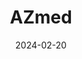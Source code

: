 ---  
layout: startup_page  
title: "AZmed"  
id: "azmed.co"  
permalink: "/azmedazmed.co02202024/"  
website: "https://azmed.co/"  
funding_round: "Series A"  
funding_amount: "€15M"  
investors: "Maison Worms, Techstars, Teampact Ventures"  
about: "AZmed is a European MedTech startup developing AI-powered software for medical imaging. Its software helps radiologists improve workflows and provide faster, more accurate diagnoses by detecting abnormalities on X-rays. The software has received CE marking and FDA clearance and is used in over 1,000 healthcare facilities globally."  
markets: "MedTech, AI, Healthcare, Deep Learning, Medical Imaging"  
hq: "Paris, Île-de-France, France"  
founded_year: "2018"  
linkedin: "https://www.linkedin.com/company/azmed-co"  
twitter: "https://twitter.com/azmed_ai"  
instagram: ""  
facebook: "https://www.facebook.com/azmedco"  
crunchbase: "https://www.crunchbase.com/organization/azmed"  
pitchbook: "https://pitchbook.com/profiles/company/279949-15"  

date_display: "20-Feb-2024"  
date: "2024-02-20"

# SEO Optimization  
meta_title: "AZmed - Series A Funding (€15M)"  
meta_description: "AZmed, AZmed is a European MedTech startup developing AI-powered software for medical imaging. Its software helps radiologists improve workflows and provide ..."  
meta_keywords: "AZmed, MedTech, AI, Healthcare, Deep Learning, Medical Imaging, Series A funding"  
canonical_url: "https://startup.projectstartups.com/azmedazmed.co02202024/"  
---
